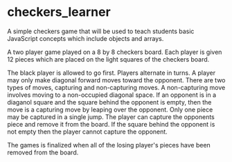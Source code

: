 # checkers_learner
A simple checkers game that will be used to teach students basic 
JavaScript concepts which include objects and arrays.

A two player game played on a 8 by 8 checkers board. Each player is given
12 pieces which are placed on the light squares of the checkers board.

The black player is allowed to go first. Players alternate in turns.
A player may only make diagonal forward moves toward the opponent.
There are two types of moves, capturing and non-capturing moves. A
non-capturing move involves moving to a non-occupied diagonal space.
If an opponent is in a diaganol square and the square
behind the opponent is empty, then the move is a capturing move by
leaping over the opponent. Only one piece may be captured in a single
jump.  The player can capture the opponents piece and remove it from the
board. If the square behind the opponent is not empty then the player
cannot capture the opponent. 

The games is finalized when all of the losing player's pieces have been
removed from the board.

